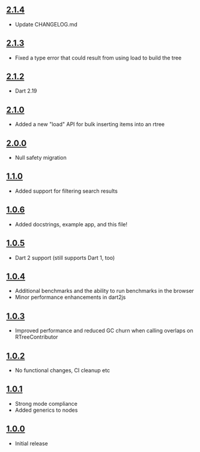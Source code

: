 ## [2.1.4](https://github.com/Workiva/r_tree/compare/2.1.3...2.1.4)

- Update CHANGELOG.md

## [2.1.3](https://github.com/Workiva/r_tree/compare/2.1.2...2.1.3)

- Fixed a type error that could result from using load to build the tree

## [2.1.2](https://github.com/Workiva/r_tree/compare/2.1.0...2.1.2)

- Dart 2.19
  
## [2.1.0](https://github.com/Workiva/r_tree/compare/2.0.0...2.1.0)

- Added a new "load" API for bulk inserting items into an rtree
  
## [2.0.0](https://github.com/Workiva/r_tree/compare/1.1.0...2.0.0)

- Null safety migration

## [1.1.0](https://github.com/Workiva/r_tree/compare/1.0.6...1.1.0)

- Added support for filtering search results

## [1.0.6](https://github.com/Workiva/r_tree/compare/1.0.5...1.0.6)

- Added docstrings, example app, and this file!

## [1.0.5](https://github.com/Workiva/r_tree/compare/1.0.4...1.0.5)

- Dart 2 support (still supports Dart 1, too)

## [1.0.4](https://github.com/Workiva/r_tree/compare/1.0.3...1.0.4)

- Additional benchmarks and the ability to run benchmarks in the browser
- Minor performance enhancements in dart2js

## [1.0.3](https://github.com/Workiva/r_tree/compare/1.0.2...1.0.3)

- Improved performance and reduced GC churn when calling overlaps on RTreeContributor

## [1.0.2](https://github.com/Workiva/r_tree/compare/1.0.1...1.0.2)

- No functional changes, CI cleanup etc

## [1.0.1](https://github.com/Workiva/r_tree/compare/1.0.0...1.0.1)

- Strong mode compliance
- Added generics to nodes

## [1.0.0](https://github.com/Workiva/r_tree/tree/1.0.0)

- Initial release
